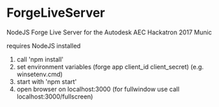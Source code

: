 # ForgeLiveServer
NodeJS Forge Live Server for the Autodesk AEC Hackatron 2017 Munic

requires NodeJS installed

1. call 'npm install' 
2. set environment variables (forge app client_id client_secret) (e.g. winsetenv.cmd)
3. start with 'npm start'
4. open browser on localhost:3000 (for fullwindow use call localhost:3000/fullscreen)

